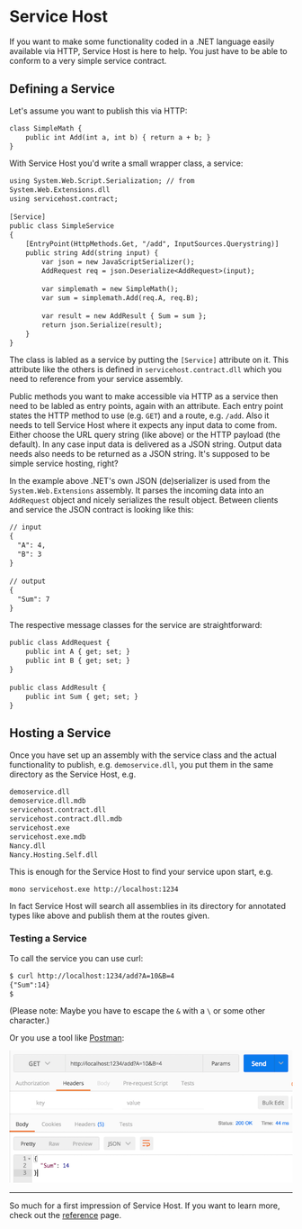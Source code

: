 # Service Host
If you want to make some functionality coded in a .NET language easily available via HTTP, Service Host is here to help.
You just have to be able to conform to a very simple service contract.

## Defining a Service
Let's assume you want to publish this via HTTP:
```
class SimpleMath {
    public int Add(int a, int b) { return a + b; }
}
```
With Service Host you'd write a small wrapper class, a service:
```
using System.Web.Script.Serialization; // from System.Web.Extensions.dll
using servicehost.contract;

[Service]
public class SimpleService
{
    [EntryPoint(HttpMethods.Get, "/add", InputSources.Querystring)]
    public string Add(string input) {
        var json = new JavaScriptSerializer();
        AddRequest req = json.Deserialize<AddRequest>(input);

        var simplemath = new SimpleMath();
        var sum = simplemath.Add(req.A, req.B);

        var result = new AddResult { Sum = sum };
        return json.Serialize(result);
    }
}
```
The class is labled as a service by putting the `[Service]` attribute on it.
This attribute like the others is defined in `servicehost.contract.dll` which you need to reference from your service assembly.

Public methods you want to make accessible via HTTP as a service then need to be labled as entry points, again with an attribute.
Each entry point states the HTTP method to use (e.g. `GET`) and a route, e.g. `/add`. Also it needs to tell Service Host where it expects any
input data to come from. Either choose the URL query string (like above) or the HTTP payload (the default). In any case input data is
delivered as a JSON string. Output data needs also needs to be returned as a JSON string. It's supposed to be simple service hosting, right?

In the example above .NET's own JSON (de)serializer is used from the `System.Web.Extensions` assembly. It parses the incoming data into
an `AddRequest` object and nicely serializes the result object. Between clients and service the JSON contract is looking like this:
```
// input
{
  "A": 4,
  "B": 3
}

// output
{
  "Sum": 7
}
```
The respective message classes for the service are straightforward:
```
public class AddRequest { 
    public int A { get; set; }
    public int B { get; set; }
}

public class AddResult {
    public int Sum { get; set; }
}
```

## Hosting a Service
Once you have set up an assembly with the service class and the actual functionality to publish, e.g. `demoservice.dll`, you put them in the same directory as the Service Host, e.g.
```
demoservice.dll
demoservice.dll.mdb
servicehost.contract.dll
servicehost.contract.dll.mdb
servicehost.exe
servicehost.exe.mdb
Nancy.dll
Nancy.Hosting.Self.dll
```
This is enough for the Service Host to find your service upon start, e.g.
```
mono servicehost.exe http://localhost:1234
```
In fact Service Host will search all assemblies in its directory for annotated types like above and publish them at the routes given.

### Testing a Service
To call the service you can use curl:
```
$ curl http://localhost:1234/add?A=10&B=4
{"Sum":14}
$
```
(Please note: Maybe you have to escape the `&` with a `\` or some other character.)

Or you use a tool like [Postman](https://www.getpostman.com): 

![](images/postman-get-querystring.png)

---

So much for a first impression of Service Host. If you want to learn more, check out the [reference](doc/reference.md) page.
